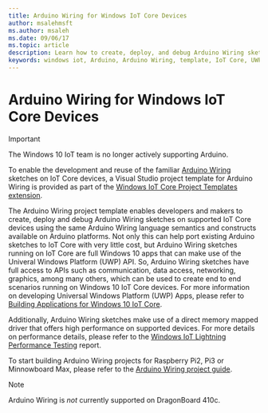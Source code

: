 ```yaml
---
title: Arduino Wiring for Windows IoT Core Devices
author: msalehmsft
ms.author: msaleh
ms.date: 09/06/17      
ms.topic: article
description: Learn how to create, deploy, and debug Arduino Wiring sketches on supported Windows IoT Core devices.
keywords: windows iot, Arduino, Arduino Wiring, template, IoT Core, UWP
---
```


# Arduino Wiring for Windows IoT Core Devices

> [!IMPORTANT]
> The Windows 10 IoT team is no longer actively supporting Arduino.

To enable the development and reuse of the familiar [Arduino Wiring](https://www.arduino.cc/en/Reference/HomePage) sketches on IoT Core devices, a Visual Studio project template for Arduino Wiring is provided as part of the [Windows IoT Core Project Templates extension](https://go.microsoft.com/fwlink/?linkid=847472).

The Arduino Wiring project template enables developers and makers to create, deploy and debug Arduino Wiring sketches on supported IoT Core devices using the same Arduino Wiring language semantics and constructs available on Arduino platforms. Not only this can help port existing Arduino sketches to IoT Core with very little cost, but Arduino Wiring sketches running on IoT Core are full Windows 10 apps that can make use of the Univeral Windows Platform (UWP) API. So, Arduino Wiring sketches have full access to APIs such as communication, data access, networking, graphics, among many others, which can be used to create end to end scenarios running on Windows 10 IoT Core devices. For more information on developing Universal Windows Platform (UWP) Apps, please refer to [Building Applications for Windows 10 IoT Core](../develop-your-app/BuildingAppsForIoTCore.md).

Additionally, Arduino Wiring sketches make use of a direct memory mapped driver that offers high performance on supported devices. For more details on performance details, please refer to the [Windows IoT Lightning Performance Testing](../develop-your-app/LightningPerformance.md) report.

To start building Arduino Wiring projects for Raspberry Pi2, Pi3 or Minnowboard Max, please refer to the [Arduino Wiring project guide](ArduinoWiringProjectGuide.md).

> [!NOTE]
> Arduino Wiring is *not* currently supported on DragonBoard 410c.
